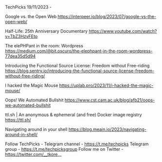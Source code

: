 TechPicks 19/11/2023 -

Google vs. the Open Web
https://interpeer.io/blog/2023/07/google-vs-the-open-web/

Half-Life: 25th Anniversary Documentary
https://www.youtube.com/watch?v=TbZ3HzvFEto

The elePHPant in the room: Wordpress
https://medium.com/@bit.oscuro/the-elephpant-in-the-room-wordpress-77dea35d5d94

Introducing the Functional Source License: Freedom without Free-riding
https://blog.sentry.io/introducing-the-functional-source-license-freedom-without-free-riding/

I hacked the Magic Mouse
https://uplab.pro/2023/11/i-hacked-the-magic-mouse/

Oops! We Automated Bullshit
https://www.cst.cam.ac.uk/blog/afb21/oops-we-automated-bullshit

ttl.sh | An anonymous & ephemeral (and free) Docker image registry
https://ttl.sh/

Navigating around in your shell
https://blog.meain.io/2023/navigating-around-in-shell/

Follow TechPicks -
Telegram channel - https://t.me/techpicks
Telegram group - https://t.me/techpicksgroup
Follow me on Twitter - https://twitter.com/__tkore__
